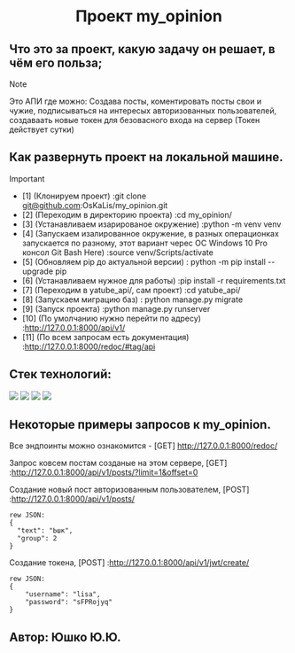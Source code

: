 <div id="header" align="center">
  <h1>Проект my_opinion</h1>
</div>

## Что это за проект, какую задачу он решает, в чём его польза;
> [!NOTE]
> Это АПИ где можно: Создава посты, коментировать посты свои и чужие,
> подписываться на интересых авторизованных пользователей,
> создаваать новые токен для безовасного входа на сервер (Токен действует сутки)

## Как развернуть проект на локальной машине.
> [!IMPORTANT]
> * [1] (Клонируем проект) :git clone git@github.com:OsKaLis/my_opinion.git
> * [2] (Переходим в директорию проекта) :cd my_opinion/
> * [3] (Устанавливаем изарированое окружение) :python -m venv venv 
> * [4] (Запускаем изалированное окружение, в разных операционках запускается по разному,
>   этот вариант черес ОС Windows 10 Pro консол Git Bash Here) :source venv/Scripts/activate
> * [5] (Обновляем pip до актуальной версии) : python -m pip install --upgrade pip
> * [6] (Устанавливаем нужное для работы) :pip install -r requirements.txt
> * [7] (Переходим в yatube_api/, сам проект) :cd yatube_api/
> * [8] (Запускаем миграцию баз) : python manage.py migrate
> * [9] (Запуск проекта) :python manage.py runserver
> * [10] (По умолчанию нужно перейти по адресу) :http://127.0.0.1:8000/api/v1/
> * [11] (По всем запросам есть документация) :http://127.0.0.1:8000/redoc/#tag/api

## Cтек технологий:
<img src="https://img.shields.io/badge/Python_-3.9.10-Green">  <img src="https://img.shields.io/badge/SQLite_-3.41.2-steelblue">  <img src="https://img.shields.io/badge/django_-3.2.16-Green">
<img src="https://img.shields.io/badge/djangorestframework_-3.12.4-Green">

## Некоторые примеры запросов к my_opinion.

Все эндпоинты можно ознакомится - [GET] http://127.0.0.1:8000/redoc/

Запрос ковсем постам созданые на этом сервере, [GET] :http://127.0.0.1:8000/api/v1/posts/?limit=1&offset=0

Создание новый пост авторизованным пользователем, [POST] :http://127.0.0.1:8000/api/v1/posts/
```
rew JSON:
{
  "text": "Ьшк",
  "group": 2
}
```

Создание токена, [POST] :http://127.0.0.1:8000/api/v1/jwt/create/
```
rew JSON:
{
    "username": "lisa",
    "password": "sFPRojyq"
}
```

## Автор: Юшко Ю.Ю.
